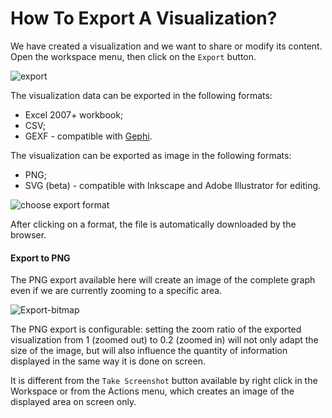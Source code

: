 # How To Export A Visualization?

We have created a visualization and we want to share or modify its content. Open the workspace menu, then click on the ```Export``` button.

![export](https://dl.dropboxusercontent.com/s/5krq1ngzkvx8nft/65.png?dl=0)

The visualization data can be exported in the following formats:

* Excel 2007+ workbook;
* CSV;
* GEXF - compatible with [Gephi](https://gephi.github.io/).


The visualization can be exported as image in the following formats:

* PNG;
* SVG (beta) - compatible with Inkscape and Adobe Illustrator for editing.

![choose export format](https://dl.dropboxusercontent.com/s/8c7r42bihqqkimv/66.png?dl=0)

After clicking on a format, the file is automatically downloaded by the browser.

#### Export to PNG

The PNG export available here will create an image of the complete graph even if we are currently zooming to a specific area.

![Export-bitmap](https://dl.dropboxusercontent.com/s/ni63xsuojwb8ewp/114.png?dl=0)

The PNG export is configurable: setting the zoom ratio of the exported visualization from 1 (zoomed out) to 0.2 (zoomed in) will not only adapt the size of the image, but will also influence the quantity of information displayed in the same way it is done on screen.

It is different from the ```Take Screenshot``` button available by right click in the Workspace or from the Actions menu, which creates an image of the displayed area on screen only.
